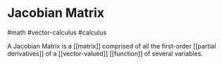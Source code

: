 # Jacobian Matrix
#math #vector-calculus #calculus 

A Jacobian Matrix is a [[matrix]] comprised of all the first-order [[partial derivatives]] of a [[vector-valued]] [[function]] of several variables.
